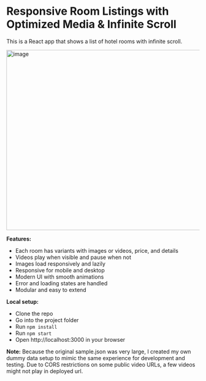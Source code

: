 # Responsive Room Listings with Optimized Media & Infinite Scroll

This is a React app that shows a list of hotel rooms with infinite scroll.

<img width="934" height="470" alt="image" src="https://github.com/user-attachments/assets/7cd344c1-299b-4fb5-9ee6-c954326b3972" />


**Features:**
- Each room has variants with images or videos, price, and details
- Videos play when visible and pause when not
- Images load responsively and lazily
- Responsive for mobile and desktop
- Modern UI with smooth animations
- Error and loading states are handled
- Modular and easy to extend

**Local setup:**
- Clone the repo
- Go into the project folder
- Run `npm install`
- Run `npm start`
- Open http://localhost:3000 in your browser

**Note:**
Because the original sample.json was very large, I created my own dummy data setup to mimic the same experience for development and testing.
Due to CORS restrictions on some public video URLs, a few videos might not play in deployed url.